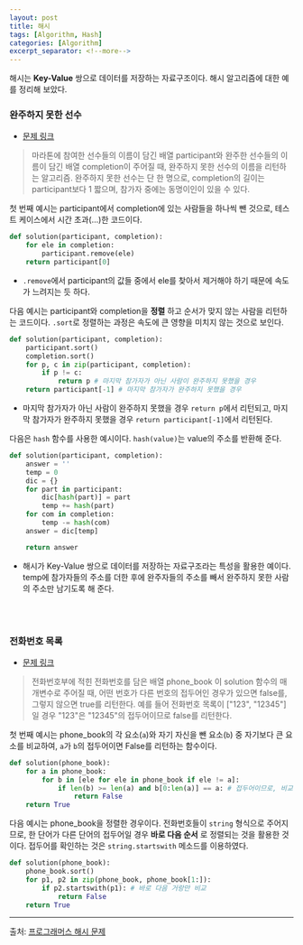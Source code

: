 ```yaml
---
layout: post
title: 해시
tags: [Algorithm, Hash]
categories: [Algorithm]
excerpt_separator: <!--more-->
---
```

해시는 **Key-Value** 쌍으로 데이터를 저장하는 자료구조이다. 해시 알고리즘에 대한 예를 정리해 보았다.<!--more-->

### 완주하지 못한 선수
- [문제 링크](https://programmers.co.kr/learn/courses/30/lessons/42576)
> 마라톤에 참여한 선수들의 이름이 담긴 배열 participant와 완주한 선수들의 이름이 담긴 배열 completion이 주어질 때, 완주하지 못한 선수의 이름을 리턴하는 알고리즘. 완주하지 못한 선수는 단 한 명으로, completion의 길이는 participant보다 1 짧으며, 참가자 중에는 동명이인이 있을 수 있다.

첫 번째 예시는 participant에서 completion에 있는 사람들을 하나씩 뺀 것으로, 테스트 케이스에서 시간 초과(...)한 코드이다.
```python
def solution(participant, completion):
    for ele in completion:
        participant.remove(ele)
    return participant[0]
```
- `.remove`에서 participant의 값들 중에서 ele를 찾아서 제거해야 하기 때문에 속도가 느려지는 듯 하다.

다음 예시는 participant와 completion을 **정렬** 하고 순서가 맞지 않는 사람을 리턴하는 코드이다. `.sort`로 정렬하는 과정은 속도에 큰 영향을 미치지 않는 것으로 보인다.
```py
def solution(participant, completion):
    participant.sort()
    completion.sort()
    for p, c in zip(participant, completion):
        if p != c:
            return p # 마지막 참가자가 아닌 사람이 완주하지 못했을 경우
    return participant[-1] # 마지막 참가자가 완주하지 못했을 경우
```
- 마지막 참가자가 아닌 사람이 완주하지 못했을 경우 `return p`에서 리턴되고, 마지막 참가자가 완주하지 못했을 경우 `return participant[-1]`에서 리턴된다.

다음은 `hash` 함수를 사용한 예시이다. `hash(value)`는 value의 주소를 반환해 준다.
```py
def solution(participant, completion):
    answer = ''
    temp = 0
    dic = {}
    for part in participant:
        dic[hash(part)] = part
        temp += hash(part)
    for com in completion:
        temp -= hash(com)
    answer = dic[temp]

    return answer
```
- 해시가 Key-Value 쌍으로 데이터를 저장하는 자료구조라는 특성을 활용한 예이다. temp에 참가자들의 주소를 더한 후에 완주자들의 주소를 빼서 완주하지 못한 사람의 주소만 남기도록 해 준다.
<br>
<br>

### 전화번호 목록
- [문제 링크](https://programmers.co.kr/learn/courses/30/lessons/42577)
> 전화번호부에 적힌 전화번호를 담은 배열 phone_book 이 solution 함수의 매개변수로 주어질 때, 어떤 번호가 다른 번호의 접두어인 경우가 있으면 false를, 그렇지 않으면 true를 리턴한다. 예를 들어 전화번호 목록이 ["123", "12345"]일 경우 "123"은 "12345"의 접두어이므로 false를 리턴한다.

첫 번째 예시는 phone_book의 각 요소(`a`)와 자기 자신을 뺀 요소(`b`) 중 자기보다 큰 요소를 비교하여, `a`가 `b`의 접두어이면 False를 리턴하는 함수이다.
```py
def solution(phone_book):
    for a in phone_book:
        for b in [ele for ele in phone_book if ele != a]:
            if len(b) >= len(a) and b[0:len(a)] == a: # 접두어이므로, 비교할 단어(b)의 길이가 더 길어야 함
                return False
    return True
```

다음 예시는 phone_book을 정렬한 경우이다. 전화번호들이 `string` 형식으로 주어지므로, 한 단어가 다른 단어의 접두어일 경우 **바로 다음 순서** 로 정렬되는 것을 활용한 것이다. 접두어를 확인하는 것은 `string.startswith` 메소드를 이용하였다.
```py
def solution(phone_book):
    phone_book.sort()
    for p1, p2 in zip(phone_book, phone_book[1:]):
        if p2.startswith(p1): # 바로 다음 거랑만 비교
            return False
    return True
```

---
출처: [프로그래머스 해시 문제](https://programmers.co.kr/learn/courses/30/parts/12077)
